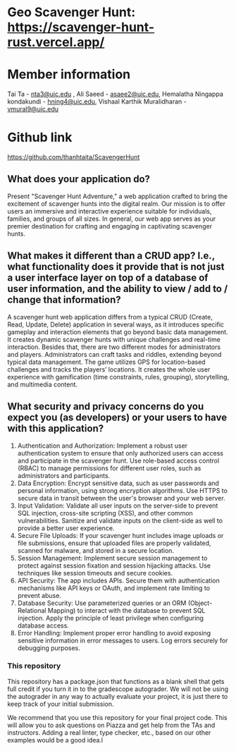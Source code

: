 # Geo Scavenger Hunt: https://scavenger-hunt-rust.vercel.app/

# Member information
Tai Ta - nta3@uic.edu , Ali Saeed - asaee2@uic.edu, Hemalatha Ningappa kondakundi - hning4@uic.edu, Vishaal Karthik Muralidharan - vmural9@uic.edu


# Github link
https://github.com/thanhtaita/ScavengerHunt

## What does your application do? 
Present "Scavenger Hunt Adventure," a web application crafted to bring the excitement of scavenger hunts into the digital realm. Our mission is to offer users an immersive and interactive experience suitable for individuals, families, and groups of all sizes. In general, our web app serves as your premier destination for crafting and engaging in captivating scavenger hunts.

## What makes it different than a CRUD app? I.e., what functionality does it provide that is not just a user interface layer on top of a database of user information, and the ability to view / add to / change that information? 
A scavenger hunt web application differs from a typical CRUD (Create, Read, Update, Delete) application in several ways, as it introduces specific gameplay and interaction elements that go beyond basic data management. It creates dynamic scavenger hunts with unique challenges and real-time interaction. Besides that, there are two different modes for administrators and players. Administrators can craft tasks and riddles, extending beyond typical data management. The game utilizes GPS for location-based challenges and tracks the players’ locations. It creates the whole user experience with gamification (time constraints, rules, grouping), storytelling, and multimedia content.

## What security and privacy concerns do you expect you (as developers) or your users to have with this application?
1. Authentication and Authorization:
Implement a robust user authentication system to ensure that only authorized users can access and participate in the scavenger hunt.
Use role-based access control (RBAC) to manage permissions for different user roles, such as administrators and participants.
2. Data Encryption:
Encrypt sensitive data, such as user passwords and personal information, using strong encryption algorithms.
Use HTTPS to secure data in transit between the user's browser and your web server.
3. Input Validation:
Validate all user inputs on the server-side to prevent SQL injection, cross-site scripting (XSS), and other common vulnerabilities.
Sanitize and validate inputs on the client-side as well to provide a better user experience.
4. Secure File Uploads:
If your scavenger hunt includes image uploads or file submissions, ensure that uploaded files are properly validated, scanned for malware, and stored in a secure location.
5. Session Management:
Implement secure session management to protect against session fixation and session hijacking attacks.
Use techniques like session timeouts and secure cookies.
6. API Security:
The app includes APIs. Secure them with authentication mechanisms like API keys or OAuth, and implement rate limiting to prevent abuse.
7. Database Security:
Use parameterized queries or an ORM (Object-Relational Mapping) to interact with the database to prevent SQL injection.
Apply the principle of least privilege when configuring database access.
8. Error Handling:
Implement proper error handling to avoid exposing sensitive information in error messages to users.
Log errors securely for debugging purposes.


### This repository

This repository has a package.json that functions as a blank shell that gets full credit if you turn it in to the gradescope autograder. We will not be using the autograder in any way to actually evaluate your project, it is just there to keep track of your initial submission.

We recommend that you use this repository for your final project code. This will allow you to ask questions on Piazza and get help from the TAs and instructors. Adding a real linter, type checker, etc., based on our other examples would be a good idea.l
